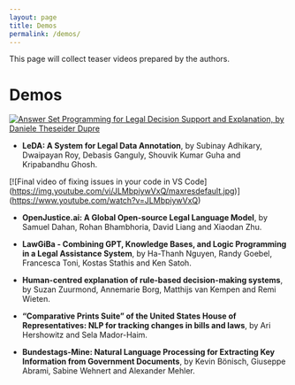 ```yaml
---
layout: page
title: Demos
permalink: /demos/
---
```


This page will collect teaser videos prepared by the authors.

# Demos

[![**Answer Set Programming for Legal Decision Support and Explanation**, by Daniele Theseider Dupre](https://img.youtube.com/vi/QI7oD8YdGXU/maxresdefault.jpg)](https://www.youtube.com/watch?v=QI7oD8YdGXU)

- **LeDA: A System for Legal Data Annotation**, by Subinay Adhikary, Dwaipayan Roy, Debasis Ganguly, Shouvik Kumar Guha and Kripabandhu Ghosh. 

[![Final video of fixing issues in your code in VS Code]
(https://img.youtube.com/vi/JLMbpiywVxQ/maxresdefault.jpg)]
(https://www.youtube.com/watch?v=JLMbpiywVxQ)

- **OpenJustice.ai: A Global Open-source Legal Language Model**, by Samuel Dahan, Rohan Bhambhoria, David Liang and Xiaodan Zhu.  



- **LawGiBa - Combining GPT, Knowledge Bases, and Logic Programming in a Legal Assistance System**, by Ha-Thanh Nguyen, Randy Goebel, Francesca Toni, Kostas Stathis and Ken Satoh.
- **Human-centred explanation of rule-based decision-making systems**, by Suzan Zuurmond, Annemarie Borg, Matthijs van Kempen and Remi Wieten. 
- **“Comparative Prints Suite” of the United States House of Representatives: NLP for tracking changes in bills and laws**, by Ari Hershowitz and Sela Mador-Haim. 
- **Bundestags-Mine: Natural Language Processing for Extracting Key Information from Government Documents**, by Kevin Bönisch, Giuseppe Abrami, Sabine Wehnert and Alexander Mehler.  

